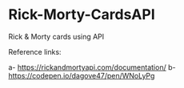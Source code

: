 # Rick-Morty-CardsAPI
Rick &amp; Morty cards using API

Reference links:

a- https://rickandmortyapi.com/documentation/
b- https://codepen.io/dagove47/pen/WNoLyPg
